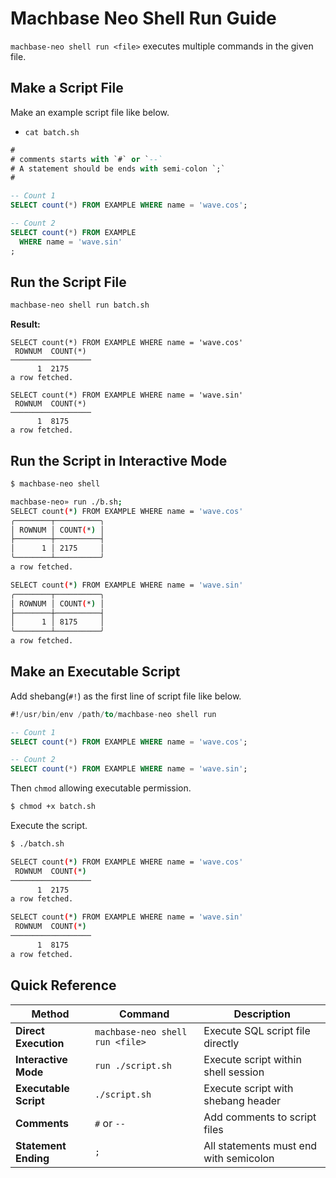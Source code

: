 # Machbase Neo Shell Run Guide

`machbase-neo shell run <file>` executes multiple commands in the given file.

## Make a Script File

Make an example script file like below.

- `cat batch.sh`

```sql
#
# comments starts with `#` or `--`
# A statement should be ends with semi-colon `;`
#

-- Count 1
SELECT count(*) FROM EXAMPLE WHERE name = 'wave.cos';

-- Count 2
SELECT count(*) FROM EXAMPLE 
  WHERE name = 'wave.sin'
;
```

## Run the Script File

```sh
machbase-neo shell run batch.sh
```

**Result:**

```
SELECT count(*) FROM EXAMPLE WHERE name = 'wave.cos'
 ROWNUM  COUNT(*)
──────────────────
      1  2175
a row fetched.

SELECT count(*) FROM EXAMPLE WHERE name = 'wave.sin'
 ROWNUM  COUNT(*)
──────────────────
      1  8175
a row fetched.
```

## Run the Script in Interactive Mode

```sh
$ machbase-neo shell

machbase-neo» run ./b.sh;
SELECT count(*) FROM EXAMPLE WHERE name = 'wave.cos'
╭────────┬──────────╮
│ ROWNUM │ COUNT(*) │
├────────┼──────────┤
│      1 │ 2175     │
╰────────┴──────────╯
a row fetched.

SELECT count(*) FROM EXAMPLE WHERE name = 'wave.sin'
╭────────┬──────────╮
│ ROWNUM │ COUNT(*) │
├────────┼──────────┤
│      1 │ 8175     │
╰────────┴──────────╯
a row fetched.
```

## Make an Executable Script

Add shebang(`#!`) as the first line of script file like below.

```sql
#!/usr/bin/env /path/to/machbase-neo shell run

-- Count 1
SELECT count(*) FROM EXAMPLE WHERE name = 'wave.cos';

-- Count 2
SELECT count(*) FROM EXAMPLE WHERE name = 'wave.sin';
```

Then `chmod` allowing executable permission.

```sh
$ chmod +x batch.sh
```

Execute the script.

```sh
$ ./batch.sh

SELECT count(*) FROM EXAMPLE WHERE name = 'wave.cos'
 ROWNUM  COUNT(*)
──────────────────
      1  2175
a row fetched.

SELECT count(*) FROM EXAMPLE WHERE name = 'wave.sin'
 ROWNUM  COUNT(*)
──────────────────
      1  8175
a row fetched.
```

## Quick Reference

| Method | Command | Description |
|--------|---------|-------------|
| **Direct Execution** | `machbase-neo shell run <file>` | Execute SQL script file directly |
| **Interactive Mode** | `run ./script.sh` | Execute script within shell session |
| **Executable Script** | `./script.sh` | Execute script with shebang header |
| **Comments** | `#` or `--` | Add comments to script files |
| **Statement Ending** | `;` | All statements must end with semicolon |